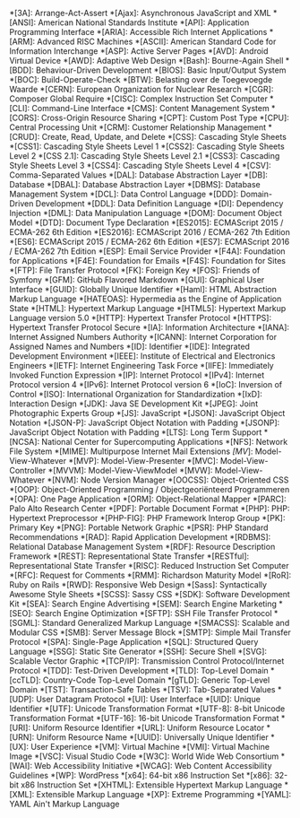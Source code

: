 *[3A]:                      Arrange-Act-Assert
*[Ajax]:                    Asynchronous JavaScript and XML
*[ANSI]:                    American National Standards Institute
*[API]:                     Application Programming Interface
*[ARIA]:                    Accessible Rich Internet Applications
*[ARM]:                     Advanced RISC Machines
*[ASCII]:                   American Standard Code for Information Interchange
*[ASP]:                     Active Server Pages
*[AVD]:                     Android Virtual Device
*[AWD]:                     Adaptive Web Design
*[Bash]:                    Bourne-Again Shell
*[BDD]:                     Behaviour-Driven Development
*[BIOS]:                    Basic Input/Output System
*[BOC]:                     Build-Operate-Check
*[BTW]:                     Belasting over de Toegevoegde Waarde
*[CERN]:                    European Organization for Nuclear Research
*[CGR]:                     Composer Global Require
*[CISC]:                    Complex Instruction Set Computer
*[CLI]:                     Command-Line Interface
*[CMS]:                     Content Management System
*[CORS]:                    Cross-Origin Resource Sharing
*[CPT]:                     Custom Post Type
*[CPU]:                     Central Processing Unit
*[CRM]:                     Customer Relationship Management
*[CRUD]:                    Create, Read, Update, and Delete
*[CSS]:                     Cascading Style Sheets
*[CSS1]:                    Cascading Style Sheets Level 1
*[CSS2]:                    Cascading Style Sheets Level 2
*[CSS 2.1]:                 Cascading Style Sheets Level 2.1
*[CSS3]:                    Cascading Style Sheets Level 3
*[CSS4]:                    Cascading Style Sheets Level 4
*[CSV]:                     Comma-Separated Values
*[DAL]:                     Database Abstraction Layer
*[DB]:                      Database
*[DBAL]:                    Database Abstraction Layer
*[DBMS]:                    Database Management System
*[DCL]:                     Data Control Language
*[DDD]:                     Domain-Driven Development
*[DDL]:                     Data Definition Language
*[DI]:                      Dependency Injection
*[DML]:                     Data Manipulation Language
*[DOM]:                     Document Object Model
*[DTD]:                     Document Type Declaration
*[ES2015]:                  ECMAScript 2015 / ECMA-262 6th Edition
*[ES2016]:                  ECMAScript 2016 / ECMA-262 7th Edition
*[ES6]:                     ECMAScript 2015 / ECMA-262 6th Edition
*[ES7]:                     ECMAScript 2016 / ECMA-262 7th Edition
*[ESP]:                     Email Service Provider
*[F4A]:                     Foundation for Applications
*[F4E]:                     Foundation for Emails
*[F4S]:                     Foundation for Sites
*[FTP]:                     File Transfer Protocol
*[FK]:                      Foreign Key
*[FOS]:                     Friends of Symfony
*[GFM]:                     GitHub Flavored Markdown
*[GUI]:                     Graphical User Interface
*[GUID]:                    Globally Unique Identifier
*[Haml]:                    HTML Abstraction Markup Language
*[HATEOAS]:                 Hypermedia as the Engine of Application State
*[HTML]:                    Hypertext Markup Language
*[HTML5]:                   Hypertext Markup Language version 5.0
*[HTTP]:                    Hypertext Transfer Protocol
*[HTTPS]:                   Hypertext Transfer Protocol Secure
*[IA]:                      Information Architecture
*[IANA]:                    Internet Assigned Numbers Authority
*[ICANN]:                   Internet Corporation for Assigned Names and Numbers
*[ID]:                      Identifier
*[IDE]:                     Integrated Development Environment
*[IEEE]:                    Institute of Electrical and Electronics Engineers
*[IETF]:                    Internet Engineering Task Force
*[IIFE]:                    Immediately Invoked Function Expression
*[IP]:                      Internet Protocol
*[IPv4]:                    Internet Protocol version 4
*[IPv6]:                    Internet Protocol version 6
*[IoC]:                     Inversion of Control
*[ISO]:                     International Organization for Standardization
*[IxD]:                     Interaction Design
*[JDK]:                     Java SE Development Kit
*[JPEG]:                    Joint Photographic Experts Group
*[JS]:                      JavaScript
*[JSON]:                    JavaScript Object Notation
*[JSON-P]:                  JavaScript Object Notation with Padding
*[JSONP]:                   JavaScript Object Notation with Padding
*[LTS]:                     Long Term Support
*[NCSA]:                    National Center for Supercomputing Applications
*[NFS]:                     Network File System
*[MIME]:                    Multipurpose Internet Mail Extensions
*[MV*]:                     Model-View-Whatever
*[MVP]:                     Model-View-Presenter
*[MVC]:                     Model-View-Controller
*[MVVM]:                    Model-View-ViewModel
*[MVW]:                     Model-View-Whatever
*[NVM]:                     Node Version Manager
*[OOCSS]:                   Object-Oriented CSS
*[OOP]:                     Object-Oriented Programming / Objectgeoriënteerd Programmeren
*[OPA]:                     One Page Application
*[ORM]:                     Object-Relational Mapper
*[PARC]:                    Palo Alto Research Center
*[PDF]:                     Portable Document Format
*[PHP]:                     PHP: Hypertext Preprocessor
*[PHP-FIG]:                 PHP Framework Interop Group
*[PK]:                      Primary Key
*[PNG]:                     Portable Network Graphic
*[PSR]:                     PHP Standard Recommendations
*[RAD]:                     Rapid Application Development
*[RDBMS]:                   Relational Database Management System
*[RDF]:                     Resource Description Framework
*[REST]:                    Representational State Transfer
*[RESTful]:                 Representational State Transfer
*[RISC]:                    Reduced Instruction Set Computer
*[RFC]:                     Request for Comments
*[RMM]:                     Richardson Maturity Model
*[RoR]:                     Ruby on Rails
*[RWD]:                     Responsive Web Design
*[Sass]:                    Syntactically Awesome Style Sheets
*[SCSS]:                    Sassy CSS
*[SDK]:                     Software Development Kit
*[SEA]:                     Search Engine Advertising
*[SEM]:                     Search Engine Marketing
*[SEO]:                     Search Engine Optimization
*[SFTP]:                    SSH File Transfer Protocol
*[SGML]:                    Standard Generalized Markup Language
*[SMACSS]:                  Scalable and Modular CSS
*[SMB]:                     Server Message Block
*[SMTP]:                    Simple Mail Transfer Protocol
*[SPA]:                     Single-Page Application
*[SQL]:                     Structured Query Language
*[SSG]:                     Static Site Generator
*[SSH]:                     Secure Shell
*[SVG]:                     Scalable Vector Graphic
*[TCP/IP]:                  Transmission Control Protocol/Internet Protocol
*[TDD]:                     Test-Driven Development
*[TLD]:                     Top-Level Domain
  *[ccTLD]:                 Country-Code Top-Level Domain
  *[gTLD]:                  Generic Top-Level Domain
*[TST]:                     Transaction-Safe Tables
*[TSV]:                     Tab-Separated Values
*[UDP]:                     User Datagram Protocol
*[UI]:                      User Interface
*[UID]:                     Unique Identifier
*[UTF]:                     Unicode Transformation Format
*[UTF-8]:                   8-bit Unicode Transformation Format
*[UTF-16]:                  16-bit Unicode Transformation Format
*[URI]:                     Uniform Resource Identifier
*[URL]:                     Uniform Resource Locator
*[URN]:                     Uniform Resource Name
*[UUID]:                    Universally Unique Identifier
*[UX]:                      User Experience
*[VM]:                      Virtual Machine
*[VMI]:                     Virtual Machine Image
*[VSC]:                     Visual Studio Code
*[W3C]:                     World Wide Web Consortium
*[WAI]:                     Web Accessibility Initiative
*[WCAG]:                    Web Content Accessibility Guidelines
*[WP]:                      WordPress
*[x64]:                     64-bit x86 Instruction Set
*[x86]:                     32-bit x86 Instruction Set
*[XHTML]:                   Extensible Hypertext Markup Language
*[XML]:                     Extensible Markup Language
*[XP]:                      Extreme Programming
*[YAML]:                    YAML Ain't Markup Language